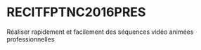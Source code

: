 # RECITFPTNC2016PRES
Réaliser rapidement et facilement des séquences vidéo animées professionnelles
